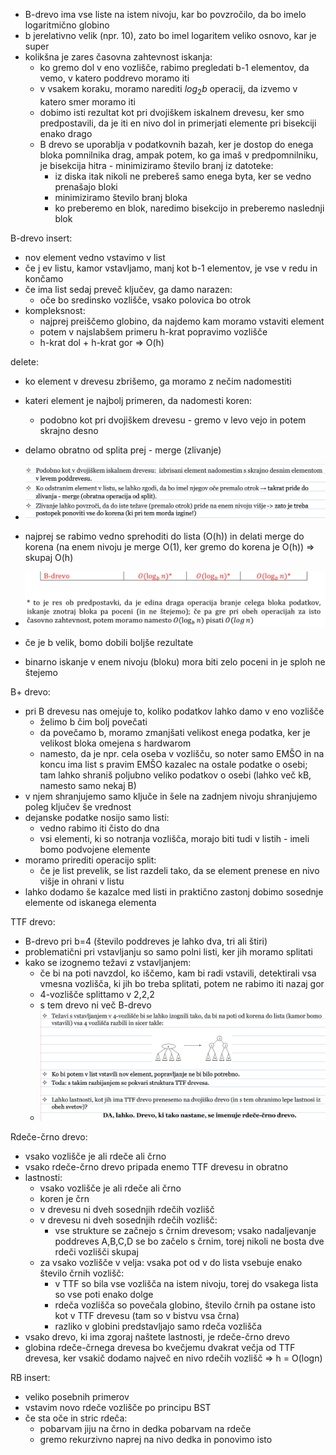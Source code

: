 - B-drevo ima vse liste na istem nivoju, kar bo povzročilo, da bo imelo logaritmično globino
- b jerelativno velik (npr. 10), zato bo imel logaritem veliko osnovo, kar je super
- kolikšna je zares časovna zahtevnost iskanja:
	- ko gremo dol v eno vozlišče, rabimo pregledati b-1 elementov, da vemo, v katero poddrevo moramo iti
	- v vsakem koraku, moramo narediti $log_2b$ operacij, da izvemo v katero smer moramo iti
	- dobimo isti rezultat kot pri dvojiškem iskalnem drevesu, ker smo predpostavili, da je iti en nivo dol in primerjati elemente pri bisekciji enako drago
	- B drevo se uporablja v podatkovnih bazah, ker je dostop do enega bloka pomnilnika drag, ampak potem, ko ga imaš v predpomnilniku, je bisekcija hitra - minimiziramo število branj iz datoteke:
		- iz diska itak nikoli ne prebereš samo enega byta, ker se vedno prenašajo bloki
		- minimiziramo število branj bloka
		- ko preberemo en blok, naredimo bisekcijo in preberemo naslednji blok

B-drevo insert:
- nov element vedno vstavimo v list
- če j ev listu, kamor vstavljamo, manj kot b-1 elementov, je vse v redu in končamo
- če ima list sedaj preveč ključev, ga damo narazen:
	- oče bo sredinsko vozlišče, vsako polovica bo otrok
- kompleksnost:
	- najprej preiščemo globino, da najdemo kam moramo vstaviti element
	- potem v najslabšem primeru h-krat popravimo vozlišče
	- h-krat dol + h-krat gor => O(h)

delete:
- ko element v drevesu zbrišemo, ga moramo z nečim nadomestiti
- kateri element je najbolj primeren, da nadomesti koren:
	- podobno kot pri dvojiškem drevesu - gremo v levo vejo in potem skrajno desno
- delamo obratno od splita prej - merge (zlivanje)
- ![600](../../Images3/Pasted%20image%2020250401093342.png)
- najprej se rabimo vedno sprehoditi do lista (O(h)) in delati merge do korena (na enem nivoju je merge O(1), ker gremo do korena je O(h)) => skupaj O(h)

- ![600](../../Images3/Pasted%20image%2020250401094016.png)
- če je b velik, bomo dobili boljše rezultate
- binarno iskanje v enem nivoju (bloku) mora biti zelo poceni in je sploh ne štejemo

B+ drevo:
- pri B drevesu nas omejuje to, koliko podatkov lahko damo v eno vozlišče
	- želimo b čim bolj povečati
	- da povečamo b, moramo zmanjšati velikost enega podatka, ker je velikost bloka omejena s hardwarom
	- namesto, da je npr. cela oseba v vozlišču, so noter samo EMŠO in na koncu ima list s pravim EMŠO kazalec na ostale podatke o osebi; tam lahko shraniš poljubno veliko podatkov o osebi (lahko več kB, namesto samo nekaj B)
- v njem shranjujemo samo ključe in šele na zadnjem nivoju shranjujemo poleg ključev še vrednost
- dejanske podatke nosijo samo listi:
	- vedno rabimo iti čisto do dna
	- vsi elementi, ki so notranja vozlišča, morajo biti tudi v listih - imeli bomo podvojene elemente
- moramo prirediti operacijo split:
	- če je list prevelik, se list razdeli tako, da se element prenese en nivo višje in ohrani v listu
- lahko dodamo še kazalce med listi in praktično zastonj dobimo sosednje elemente od iskanega elementa

TTF drevo:
- B-drevo pri b=4 (število poddreves je lahko dva, tri ali štiri)
- problematični pri vstavljanju so samo polni listi, ker jih moramo splitati
- kako se izognemo težavi z vstavljanjem:
	- če bi na poti navzdol, ko iščemo, kam bi radi vstavili, detektirali vsa vmesna vozlišča, ki jih bo treba splitati, potem ne rabimo iti nazaj gor
	- 4-vozlišče splittamo v 2,2,2
	- s tem drevo ni več B-drevo
	- ![600](../../Images3/Pasted%20image%2020250401102252.png)

Rdeče-črno drevo:
- vsako vozlišče je ali rdeče ali črno
- vsako rdeče-črno drevo pripada enemo TTF drevesu in obratno
- lastnosti:
	- vsako vozlišče je ali rdeče ali črno
	- koren je črn
	- v drevesu ni dveh sosednjih rdečih vozlišč
	- v drevesu ni dveh sosednjih rdečih vozlišč:
		- vse strukture se začnejo s črnim drevesom; vsako nadaljevanje poddreves A,B,C,D se bo začelo s črnim, torej nikoli ne bosta dve rdeči vozlišči skupaj
	- za vsako vozlišče v velja: vsaka pot od v do lista vsebuje enako število črnih vozlišč:
		- v TTF so bila vse vozlišča na istem nivoju, torej do vsakega lista so vse poti enako dolge
		- rdeča vozlišča so povečala globino, število črnih pa ostane isto kot v TTF drevesu (tam so v bistvu vsa črna)
		- razliko v globini predstavljajo samo rdeča vozlišča
- vsako drevo, ki ima zgoraj naštete lastnosti, je rdeče-črno drevo
- globina rdeče-črnega drevesa bo kvečjemu dvakrat večja od TTF drevesa, ker vsakič dodamo največ en nivo rdečih vozlišč => h = O(logn)

RB insert:
- veliko posebnih primerov
- vstavim novo rdeče vozlišče po principu BST
- če sta oče in stric rdeča:
	- pobarvam jiju na črno in dedka pobarvam na rdeče
	- gremo rekurzivno naprej na nivo dedka in ponovimo isto
